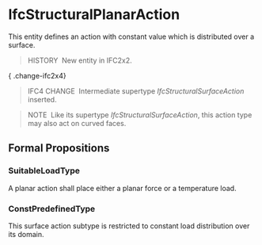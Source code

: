 # IfcStructuralPlanarAction

This entity defines an action with constant value which is distributed over a surface.

> HISTORY&nbsp; New entity in IFC2x2.

{ .change-ifc2x4}
> IFC4 CHANGE&nbsp; Intermediate supertype _IfcStructuralSurfaceAction_ inserted.

> NOTE&nbsp; Like its supertype _IfcStructuralSurfaceAction_, this action type may also act on curved faces.

## Formal Propositions

### SuitableLoadType
A planar action shall place either a planar force or a temperature load.

### ConstPredefinedType
This surface action subtype is restricted to constant load distribution over its domain.
